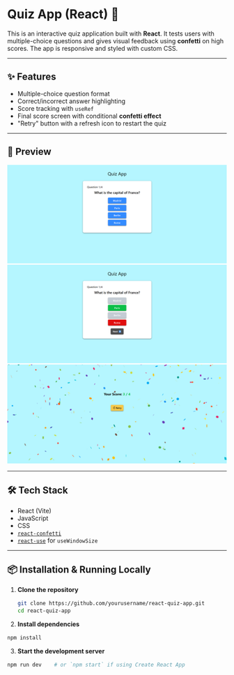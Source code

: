 # Quiz App (React) 🎯

This is an interactive quiz application built with **React**. It tests users with multiple-choice questions and gives visual feedback using **confetti** on high scores. The app is responsive and styled with custom CSS.

---

## ✨ Features

- Multiple-choice question format
- Correct/incorrect answer highlighting
- Score tracking with `useRef`
- Final score screen with conditional **confetti effect**
- "Retry" button with a refresh icon to restart the quiz

---

## 📸 Preview

![App Screenshot 1](src/assets/app_screenshot_1.png)
![App Screenshot 2](src/assets/app_screenshot_2.png)
![App Screenshot 3](src/assets/app_screenshot_3.png)

---

## 🛠 Tech Stack

- React (Vite)
- JavaScript
- CSS
- [`react-confetti`](https://www.npmjs.com/package/react-confetti)
- [`react-use`](https://www.npmjs.com/package/react-use) for `useWindowSize`

---

## 📦 Installation & Running Locally

1. **Clone the repository**  
   ```bash
   git clone https://github.com/yourusername/react-quiz-app.git
   cd react-quiz-app

2. **Install dependencies**

```bash
npm install
```

3. **Start the development server**

```bash
npm run dev    # or `npm start` if using Create React App
```